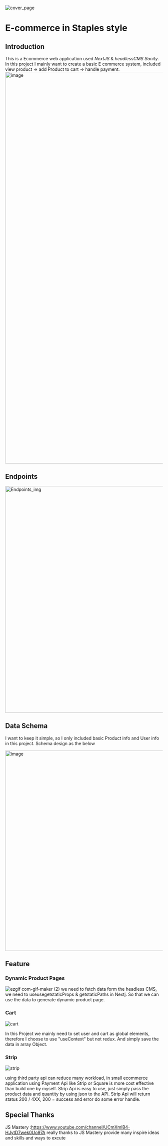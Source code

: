 

![cover_page](https://user-images.githubusercontent.com/86845927/166130454-2e7c13db-d12c-4c7b-89df-3714f03d2cca.png)
# E-commerce in Staples style
## Introduction
This is a Ecommerce web application used *NextJS* & *headlessCMS Sanity*. In this project I mainly want to create a basic E commerce system, included view product => add Product to cart => handle payment.
<img width="1247" alt="image" src="https://user-images.githubusercontent.com/86845927/180926802-8da0fac2-14f4-4a1c-b782-f0936da6ca0a.png">

## Endpoints
<img width="722" alt="Endpoints_img" src="https://user-images.githubusercontent.com/86845927/180925940-eb7d7a97-844d-4c8c-a1fa-4fb8f2542650.png">

## Data Schema
I want to keep it simple, so I only included basic Product info and User info in this project. Schema design as the below

<img width="638" alt="image" src="https://user-images.githubusercontent.com/86845927/180928692-f651bddf-845b-4534-882c-e0622ef6d8af.png">

## Feature
### Dynamic Product Pages

![ezgif com-gif-maker (2)](https://user-images.githubusercontent.com/86845927/166128162-289527fc-fbed-4de9-8d3c-34c3ac5cf8f5.gif)
we need to fetch data form the headless CMS, we need to useusegetstaticProps & getstaticPaths in Nextj. So that we can use the data to generate dynamic product page.


### Cart

![cart](https://user-images.githubusercontent.com/86845927/166130969-f963b119-d914-4c4b-8dc2-59a8eae466c9.gif)

In this Project we mainly need to set user and cart as global elements, therefore I choose to use "useContext" but not redux. And simply save the data in array Object.

### Strip 

![strip](https://user-images.githubusercontent.com/86845927/166130963-dcc92564-9b1e-497a-b633-fa6d53423e55.gif)

using third party api can reduce many workload, in small ecommerce application using Payment Api like Strip or Square is more cost effective than build one by myself.
Strip Api is easy to use, just simply pass the product data and quantity by using json to the API. Strip Api will return status 200 / 4XX, 200 = success and error do some error handle.

## Special Thanks
JS Mastery :https://www.youtube.com/channel/UCmXmlB4-HJytD7wek0Uo97A
really thanks to JS Mastery provide many inspire ideas and skills and ways to excute
